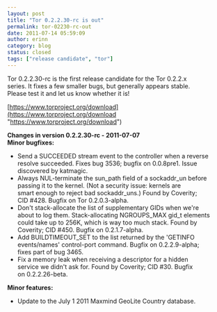 ```yaml
---
layout: post
title: "Tor 0.2.2.30-rc is out"
permalink: tor-02230-rc-out
date: 2011-07-14 05:59:09
author: erinn
category: blog
status: closed
tags: ["release candidate", "tor"]
---
```


Tor 0.2.2.30-rc is the first release candidate for the Tor 0.2.2.x  
 series. It fixes a few smaller bugs, but generally appears stable.  
 Please test it and let us know whether it is!

[https://www.torproject.org/download](https://www.torproject.org/download "https://www.torproject.org/download")

**Changes in version 0.2.2.30-rc - 2011-07-07**  
 **Minor bugfixes:**

-   Send a SUCCEEDED stream event to the controller when a reverse  
     resolve succeeded. Fixes bug 3536; bugfix on 0.0.8pre1. Issue  
     discovered by katmagic.
-   Always NUL-terminate the sun\_path field of a sockaddr\_un before  
     passing it to the kernel. (Not a security issue: kernels are  
     smart enough to reject bad sockaddr\_uns.) Found by Coverity;  
     CID \#428. Bugfix on Tor 0.2.0.3-alpha.
-   Don't stack-allocate the list of supplementary GIDs when we're  
     about to log them. Stack-allocating NGROUPS\_MAX gid\_t elements  
     could take up to 256K, which is way too much stack. Found by  
     Coverity; CID \#450. Bugfix on 0.2.1.7-alpha.
-   Add BUILDTIMEOUT\_SET to the list returned by the 'GETINFO  
     events/names' control-port command. Bugfix on 0.2.2.9-alpha;  
     fixes part of bug 3465.
-   Fix a memory leak when receiving a descriptor for a hidden  
     service we didn't ask for. Found by Coverity; CID \#30. Bugfix  
     on 0.2.2.26-beta.

**Minor features:**

-   Update to the July 1 2011 Maxmind GeoLite Country database.

